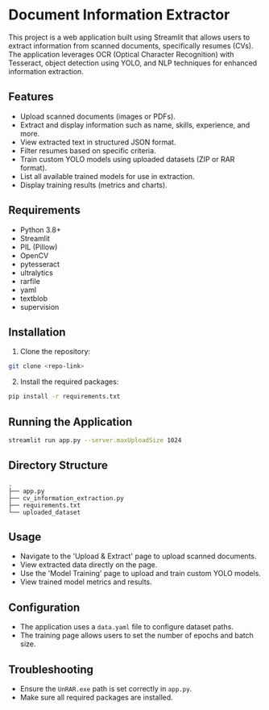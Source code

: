 # Document Information Extractor

This project is a web application built using Streamlit that allows users to extract information from scanned documents, specifically resumes (CVs). The application leverages OCR (Optical Character Recognition) with Tesseract, object detection using YOLO, and NLP techniques for enhanced information extraction.

## Features

* Upload scanned documents (images or PDFs).
* Extract and display information such as name, skills, experience, and more.
* View extracted text in structured JSON format.
* Filter resumes based on specific criteria.
* Train custom YOLO models using uploaded datasets (ZIP or RAR format).
* List all available trained models for use in extraction.
* Display training results (metrics and charts).

## Requirements

* Python 3.8+
* Streamlit
* PIL (Pillow)
* OpenCV
* pytesseract
* ultralytics
* rarfile
* yaml
* textblob
* supervision

## Installation

1. Clone the repository:

```bash
git clone <repo-link>
```

2. Install the required packages:

```bash
pip install -r requirements.txt
```

## Running the Application

```bash
streamlit run app.py --server.maxUploadSize 1024
```

## Directory Structure

```
.
├── app.py
├── cv_information_extraction.py
├── requirements.txt
└── uploaded_dataset
```

## Usage

* Navigate to the 'Upload & Extract' page to upload scanned documents.
* View extracted data directly on the page.
* Use the 'Model Training' page to upload and train custom YOLO models.
* View trained model metrics and results.

## Configuration

* The application uses a `data.yaml` file to configure dataset paths.
* The training page allows users to set the number of epochs and batch size.

## Troubleshooting

* Ensure the `UnRAR.exe` path is set correctly in `app.py`.
* Make sure all required packages are installed.


